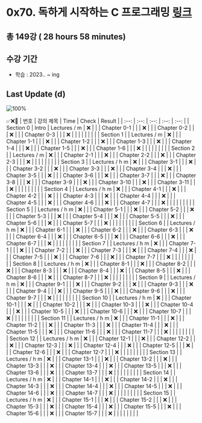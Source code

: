 # 0x70. 독하게 시작하는 C 프로그래밍 [링크](https://www.inflearn.com/course/%EB%8F%85%ED%95%98%EA%B2%8C-%EC%8B%9C%EC%9E%91%ED%95%98%EB%8A%94-c%ED%94%84%EB%A1%9C%EA%B7%B8%EB%9E%98%EB%B0%8D)

## 총 149강 ( 28 hours 58 minutes)

## 수강 기간 
- 학습          : 2023.. ~ ing

## Last Update (d)    

![100%](https://progress-bar.dev/1/?scale=1&title=progress&width=500&color=babaca&suffix=/1)

✅❌:hammer:
| 번호 | 강의 제목 | Time | Check | Result |
| :--: | :--: | :--: | :--: | :--: |
| Section 0 | Intro |  Lectures / m | ❌ |  |
| Chapter 0-1 |  |  | ❌ | |
| Chapter 0-2 |  |  | ❌ | |
| Chapter 0-3 |  |  | ❌ | | 
| | | | | |
| Section 1 |  |  Lectures / m | ❌ | |
| Chapter 1-1 |  |  | ❌ | | 
| Chapter 1-2 |  |  | ❌ | |
| Chapter 1-3 |  |  | ❌ | | 
| Chapter 1-4 |  |  | ❌ | |
| Chapter 1-5 |  |  | ❌ | |
| Chapter 1-6 |  |  | ❌ | | 
| | | | | |
| Section 2 |  |  Lectures / m | ❌ | |
| Chapter 2-1 |  |  | ❌ | | 
| Chapter 2-2 |  |  | ❌ | |
| Chapter 2-3 |  |  | ❌ | | 
| | | | | |
| Section 3 |  |  Lectures / h m | ❌ | |
| Chapter 3-1 |  |  | ❌ | | 
| Chapter 3-2 |  |  | ❌ | |
| Chapter 3-3 |  |  | ❌ | | 
| Chapter 3-4 |  |  | ❌ | | 
| Chapter 3-5 |  |  | ❌ | | 
| Chapter 3-6 |  |  | ❌ | | 
| Chapter 3-7 |  |  | ❌ | |
| Chapter 3-8 |  |  | ❌ | | 
| Chapter 3-9 |  |  | ❌ | | 
| Chapter 3-10 |  |  | ❌ | | 
| Chapter 3-11 |  |  | ❌ | | 
| | | | | |
| Section 4 |  |  Lectures / h m | ❌ | | 
| Chapter 4-1 |  |  | ❌ | | 
| Chapter 4-2 |  |  | ❌ | | 
| Chapter 4-3 |  |  | ❌ | | 
| Chapter 4-4 |  |  | ❌ | | 
| Chapter 4-5 |  |  | ❌ | | 
| Chapter 4-6 |  |  | ❌ | | 
| Chapter 4-7 |  |  | ❌ | | 
| | | | | |
| Section 5 |  |  Lectures / h m | ❌ | | 
| Chapter 5-1 |  |  | ❌ | | 
| Chapter 5-2 |  |  | ❌ | | 
| Chapter 5-3 |  |  | ❌ | | 
| Chapter 5-4 |  |  | ❌ | | 
| Chapter 5-5 |  |  | ❌ | | 
| Chapter 5-6 |  |  | ❌ | | 
| Chapter 5-7 |  |  | ❌ | | 
| | | | | |
| Section 6 |  |  Lectures / h m | ❌ | | 
| Chapter 6-1 |  |  | ❌ | | 
| Chapter 6-2 |  |  | ❌ | | 
| Chapter 6-3 |  |  | ❌ | | 
| Chapter 6-4 |  |  | ❌ | | 
| Chapter 6-5 |  |  | ❌ | | 
| Chapter 6-6 |  |  | ❌ | | 
| Chapter 6-7 |  |  | ❌ | | 
| | | | | |
| Section 7 |  |  Lectures / h m | ❌ | | 
| Chapter 7-1 |  |  | ❌ | | 
| Chapter 7-2 |  |  | ❌ | | 
| Chapter 7-3 |  |  | ❌ | | 
| Chapter 7-4 |  |  | ❌ | | 
| Chapter 7-5 |  |  | ❌ | | 
| Chapter 7-6 |  |  | ❌ | | 
| Chapter 7-7 |  |  | ❌ | | 
| | | | | |
| Section 8 |  |  Lectures / h m | ❌ | | 
| Chapter 8-1 |  |  | ❌ | | 
| Chapter 8-2 |  |  | ❌ | | 
| Chapter 8-3 |  |  | ❌ | | 
| Chapter 8-4 |  |  | ❌ | | 
| Chapter 8-5 |  |  | ❌ | | 
| Chapter 8-6 |  |  | ❌ | | 
| Chapter 8-7 |  |  | ❌ | | 
| | | | | |
| Section 9 |  |  Lectures / h m | ❌ | | 
| Chapter 9-1 |  |  | ❌ | | 
| Chapter 9-2 |  |  | ❌ | | 
| Chapter 9-3 |  |  | ❌ | | 
| Chapter 9-4 |  |  | ❌ | | 
| Chapter 9-5 |  |  | ❌ | | 
| Chapter 9-6 |  |  | ❌ | | 
| Chapter 9-7 |  |  | ❌ | | 
| | | | | |
| Section 10 |  |  Lectures / h m | ❌ | | 
| Chapter 10-1 |  |  | ❌ | | 
| Chapter 10-2 |  |  | ❌ | | 
| Chapter 10-3 |  |  | ❌ | | 
| Chapter 10-4 |  |  | ❌ | | 
| Chapter 10-5 |  |  | ❌ | | 
| Chapter 10-6 |  |  | ❌ | | 
| Chapter 10-7 |  |  | ❌ | | 
| | | | | |
| Section 11 |  |  Lectures / h m | ❌ | | 
| Chapter 11-1 |  |  | ❌ | | 
| Chapter 11-2 |  |  | ❌ | | 
| Chapter 11-3 |  |  | ❌ | | 
| Chapter 11-4 |  |  | ❌ | | 
| Chapter 11-5 |  |  | ❌ | | 
| Chapter 11-6 |  |  | ❌ | | 
| Chapter 11-7 |  |  | ❌ | | 
| | | | | |
| Section 12 |  |  Lectures / h m | ❌ | | 
| Chapter 12-1 |  |  | ❌ | | 
| Chapter 12-2 |  |  | ❌ | | 
| Chapter 12-3 |  |  | ❌ | | 
| Chapter 12-4 |  |  | ❌ | | 
| Chapter 12-5 |  |  | ❌ | | 
| Chapter 12-6 |  |  | ❌ | | 
| Chapter 12-7 |  |  | ❌ | | 
| | | | | |
| Section 13 |  |  Lectures / h m | ❌ | | 
| Chapter 13-1 |  |  | ❌ | | 
| Chapter 13-2 |  |  | ❌ | | 
| Chapter 13-3 |  |  | ❌ | | 
| Chapter 13-4 |  |  | ❌ | | 
| Chapter 13-5 |  |  | ❌ | | 
| Chapter 13-6 |  |  | ❌ | | 
| Chapter 13-7 |  |  | ❌ | | 
| | | | | |
| Section 14 |  |  Lectures / h m | ❌ | | 
| Chapter 14-1 |  |  | ❌ | | 
| Chapter 14-2 |  |  | ❌ | | 
| Chapter 14-3 |  |  | ❌ | | 
| Chapter 14-4 |  |  | ❌ | | 
| Chapter 14-5 |  |  | ❌ | | 
| Chapter 14-6 |  |  | ❌ | | 
| Chapter 14-7 |  |  | ❌ | | 
| | | | | |
| Section 15 |  |  Lectures / h m | ❌ | | 
| Chapter 15-1 |  |  | ❌ | | 
| Chapter 15-2 |  |  | ❌ | | 
| Chapter 15-3 |  |  | ❌ | | 
| Chapter 15-4 |  |  | ❌ | | 
| Chapter 15-5 |  |  | ❌ | | 
| Chapter 15-6 |  |  | ❌ | | 
| Chapter 15-7 |  |  | ❌ | | 
| | | | | |
